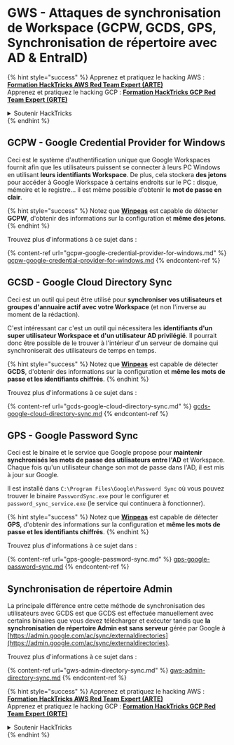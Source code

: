 # GWS - Attaques de synchronisation de Workspace (GCPW, GCDS, GPS, Synchronisation de répertoire avec AD & EntraID)

{% hint style="success" %}
Apprenez et pratiquez le hacking AWS :<img src="../../../.gitbook/assets/image (1) (1) (1) (1).png" alt="" data-size="line">[**Formation HackTricks AWS Red Team Expert (ARTE)**](https://training.hacktricks.xyz/courses/arte)<img src="../../../.gitbook/assets/image (1) (1) (1) (1).png" alt="" data-size="line">\
Apprenez et pratiquez le hacking GCP : <img src="../../../.gitbook/assets/image (2) (1).png" alt="" data-size="line">[**Formation HackTricks GCP Red Team Expert (GRTE)**<img src="../../../.gitbook/assets/image (2) (1).png" alt="" data-size="line">](https://training.hacktricks.xyz/courses/grte)

<details>

<summary>Soutenir HackTricks</summary>

* Consultez les [**plans d'abonnement**](https://github.com/sponsors/carlospolop) !
* **Rejoignez le** 💬 [**groupe Discord**](https://discord.gg/hRep4RUj7f) ou le [**groupe telegram**](https://t.me/peass) ou **suivez-nous sur** **Twitter** 🐦 [**@hacktricks\_live**](https://twitter.com/hacktricks_live)**.**
* **Partagez des astuces de hacking en soumettant des PR aux** [**HackTricks**](https://github.com/carlospolop/hacktricks) et [**HackTricks Cloud**](https://github.com/carlospolop/hacktricks-cloud) dépôts github.

</details>
{% endhint %}

## GCPW - Google Credential Provider for Windows

Ceci est le système d'authentification unique que Google Workspaces fournit afin que les utilisateurs puissent se connecter à leurs PC Windows en utilisant **leurs identifiants Workspace**. De plus, cela stockera **des jetons** pour accéder à Google Workspace à certains endroits sur le PC : disque, mémoire et le registre... il est même possible d'obtenir le **mot de passe en clair**.

{% hint style="success" %}
Notez que [**Winpeas**](https://github.com/peass-ng/PEASS-ng/tree/master/winPEAS/winPEASexe) est capable de détecter **GCPW**, d'obtenir des informations sur la configuration et **même des jetons**.
{% endhint %}

Trouvez plus d'informations à ce sujet dans :

{% content-ref url="gcpw-google-credential-provider-for-windows.md" %}
[gcpw-google-credential-provider-for-windows.md](gcpw-google-credential-provider-for-windows.md)
{% endcontent-ref %}

## GCSD - Google Cloud Directory Sync

Ceci est un outil qui peut être utilisé pour **synchroniser vos utilisateurs et groupes d'annuaire actif avec votre Workspace** (et non l'inverse au moment de la rédaction).

C'est intéressant car c'est un outil qui nécessitera les **identifiants d'un super utilisateur Workspace et d'un utilisateur AD privilégié**. Il pourrait donc être possible de le trouver à l'intérieur d'un serveur de domaine qui synchroniserait des utilisateurs de temps en temps.

{% hint style="success" %}
Notez que [**Winpeas**](https://github.com/peass-ng/PEASS-ng/tree/master/winPEAS/winPEASexe) est capable de détecter **GCDS**, d'obtenir des informations sur la configuration et **même les mots de passe et les identifiants chiffrés**.
{% endhint %}

Trouvez plus d'informations à ce sujet dans :

{% content-ref url="gcds-google-cloud-directory-sync.md" %}
[gcds-google-cloud-directory-sync.md](gcds-google-cloud-directory-sync.md)
{% endcontent-ref %}

## GPS - Google Password Sync

Ceci est le binaire et le service que Google propose pour **maintenir synchronisés les mots de passe des utilisateurs entre l'AD** et Workspace. Chaque fois qu'un utilisateur change son mot de passe dans l'AD, il est mis à jour sur Google.

Il est installé dans `C:\Program Files\Google\Password Sync` où vous pouvez trouver le binaire `PasswordSync.exe` pour le configurer et `password_sync_service.exe` (le service qui continuera à fonctionner).

{% hint style="success" %}
Notez que [**Winpeas**](https://github.com/peass-ng/PEASS-ng/tree/master/winPEAS/winPEASexe) est capable de détecter **GPS**, d'obtenir des informations sur la configuration et **même les mots de passe et les identifiants chiffrés**.
{% endhint %}

Trouvez plus d'informations à ce sujet dans :

{% content-ref url="gps-google-password-sync.md" %}
[gps-google-password-sync.md](gps-google-password-sync.md)
{% endcontent-ref %}

## Synchronisation de répertoire Admin

La principale différence entre cette méthode de synchronisation des utilisateurs avec GCDS est que GCDS est effectuée manuellement avec certains binaires que vous devez télécharger et exécuter tandis que **la synchronisation de répertoire Admin est sans serveur** gérée par Google à [https://admin.google.com/ac/sync/externaldirectories](https://admin.google.com/ac/sync/externaldirectories).

Trouvez plus d'informations à ce sujet dans :

{% content-ref url="gws-admin-directory-sync.md" %}
[gws-admin-directory-sync.md](gws-admin-directory-sync.md)
{% endcontent-ref %}

{% hint style="success" %}
Apprenez et pratiquez le hacking AWS :<img src="../../../.gitbook/assets/image (1) (1) (1) (1).png" alt="" data-size="line">[**Formation HackTricks AWS Red Team Expert (ARTE)**](https://training.hacktricks.xyz/courses/arte)<img src="../../../.gitbook/assets/image (1) (1) (1) (1).png" alt="" data-size="line">\
Apprenez et pratiquez le hacking GCP : <img src="../../../.gitbook/assets/image (2) (1).png" alt="" data-size="line">[**Formation HackTricks GCP Red Team Expert (GRTE)**<img src="../../../.gitbook/assets/image (2) (1).png" alt="" data-size="line">](https://training.hacktricks.xyz/courses/grte)

<details>

<summary>Soutenir HackTricks</summary>

* Consultez les [**plans d'abonnement**](https://github.com/sponsors/carlospolop) !
* **Rejoignez le** 💬 [**groupe Discord**](https://discord.gg/hRep4RUj7f) ou le [**groupe telegram**](https://t.me/peass) ou **suivez-nous sur** **Twitter** 🐦 [**@hacktricks\_live**](https://twitter.com/hacktricks_live)**.**
* **Partagez des astuces de hacking en soumettant des PR aux** [**HackTricks**](https://github.com/carlospolop/hacktricks) et [**HackTricks Cloud**](https://github.com/carlospolop/hacktricks-cloud) dépôts github.

</details>
{% endhint %}
